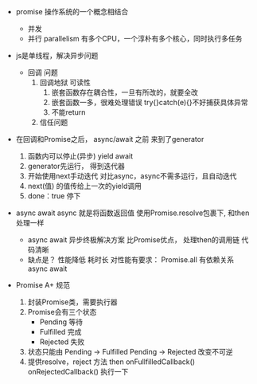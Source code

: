 - promise 操作系统的一个概念相结合
    - 并发
    - 并行 parallelism  有多个CPU，一个淳朴有多个核心，同时执行多任务
- js是单线程，解决异步问题
    - 回调
        问题
        1. 回调地狱
            可读性
            1. 嵌套函数存在耦合性，一旦有所改的，就要全改
            2. 嵌套函数一多，很难处理错误
            try{}catch(e){}不好捕获具体异常
            3. 不能return
        2. 信任问题

- 在回调和Promise之后， async/await 之前
    来到了generator
    1. 函数内可以停止(异步)  yield await
    2. generator先运行， 得到迭代器
    3. 开始使用next手动迭代  对比async，async不需多运行，且自动迭代 
    4. next(值) 的值传给上一次的yield调用
    5. done：true 停下
- async await 
    async 就是将函数返回值 使用Promise.resolve包裹下,
    和then 处理一样
    - async await 异步终极解决方案
        比Promise优点， 处理then的调用链 代码清晰
    - 缺点是？
         性能降低 耗时长
对性能有要求： Promise.all
有依赖关系 async await

- Promise A+ 规范
    1. 封装Promise类，需要执行器 
    2. Promise会有三个状态 
        - Pending 等待
        - Fulfilled 完成
        - Rejected 失败
    3. 状态只能由 Pending -> Fulfilled
                 Pending -> Rejected
        改变不可逆
    4. 提供resolve，reject 方法
        then 
        onFullfilledCallback()
        onRejectedCallback()
        执行一下     
